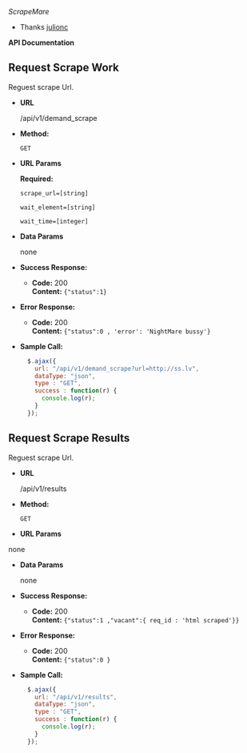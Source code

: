 *ScrapeMare*

* Thanks
[julionc](https://gist.github.com/julionc/7476620)

**API Documentation**


**Request Scrape Work**
----
  Reguest scrape Url.

* **URL**

  /api/v1/demand_scrape

* **Method:**

  `GET`
  
*  **URL Params**

   **Required:**
 
   `scrape_url=[string]`

   `wait_element=[string]`

   `wait_time=[integer]`

* **Data Params**

	none

* **Success Response:**

  * **Code:** 200 <br />
    **Content:** `{"status":1}`
 
* **Error Response:**

  * **Code:** 200 <br />
    **Content:** `{"status":0 , 'error': 'NightMare bussy'}`

* **Sample Call:**

  ```javascript
    $.ajax({
      url: "/api/v1/demand_scrape?url=http://ss.lv",
      dataType: "json",
      type : "GET",
      success : function(r) {
        console.log(r);
      }
    });
  ```

**Request Scrape Results**
----
  Reguest scrape Url.

* **URL**

  /api/v1/results

* **Method:**

  `GET`
  
*  **URL Params**

  none

* **Data Params**

  none

* **Success Response:**

  * **Code:** 200 <br />
    **Content:** `{"status":1 ,"vacant":{ req_id : 'html scraped'}}`
 
* **Error Response:**

  * **Code:** 200 <br />
    **Content:** `{"status":0 }`

* **Sample Call:**

  ```javascript
    $.ajax({
      url: "/api/v1/results",
      dataType: "json",
      type : "GET",
      success : function(r) {
        console.log(r);
      }
    });
  ```